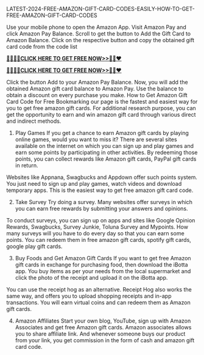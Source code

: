 LATEST-2024-FREE-AMAZON-GIFT-CARD-CODES-EASILY-HOW-TO-GET-FREE-AMAZON-GIFT-CARD-CODES




Use your mobile phone to open the Amazon App.
Visit Amazon Pay and click Amazon Pay Balance.
Scroll to get the button to Add the Gift Card to Amazon Balance.
Click on the respective button and copy the obtained gift card code from the code list

 **[🚩🚩🚩🚩CLICK HERE TO GET FREE NOW>>🦚🦚❤️](https://cutt.ly/SeVJN6y3)**

 **[🚩🚩🚩🚩CLICK HERE TO GET FREE NOW>>🦚🦚❤️](https://cutt.ly/SeVJN6y3)**

Click the button Add to your Amazon Pay Balance.
Now, you will add the obtained Amazon gift card balance to Amazon Pay.
Use the balance to obtain a discount on every purchase you make.
How to Get Amazon Gift Card Code for Free
Bookmarking our page is the fastest and easiest way for you to get free amazon gift cards. For additional research purpose, you can get the opportunity to earn and win amazon gift card through various direct and indirect methods.

1. Play Games
If you get a chance to earn Amazon gift cards by playing online games, would you want to miss it? There are several sites available on the internet on which you can sign up and play games and earn some points by participating in other activities. By redeeming those points, you can collect rewards like Amazon gift cards, PayPal gift cards in return.

Websites like Appnana, Swagbucks and Appdown offer such points system. You just need to sign up and play games, watch videos and download temporary apps. This is the easiest way to get free amazon gift card code.

2. Take Survey
Try doing a survey. Many websites offer surveys in which you can earn free rewards by submitting your answers and opinions.

To conduct surveys, you can sign up on apps and sites like Google Opinion Rewards, Swagbucks, Survey Junkie, Toluna Survey and Mypoints. How many surveys will you have to do every day so that you can earn some points. You can redeem them in free amazon gift cards, spotify gift cards, google play gift cards.

3. Buy Foods and Get Amazon Gift Cards
If you want to get free Amazon gift cards in exchange for purchasing food, then download the iBotta app. You buy items as per your needs from the local supermarket and click the photo of the receipt and upload it on the iBotta app.

You can use the receipt hog as an alternative. Receipt Hog also works the same way, and offers you to upload shopping receipts and in-app transactions. You will earn virtual coins and can redeem them as Amazon gift cards.

4. Amazon Affiliates
Start your own blog, YouTube, sign up with Amazon Associates and get free Amazon gift cards. Amazon associates allows you to share affiliate link. And whenever someone buys our product from your link, you get commission in the form of cash and amazon gift card code.





